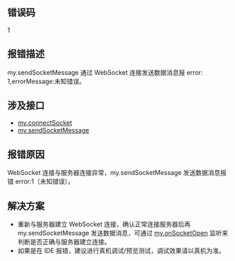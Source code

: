 ## 错误码
1

## 报错描述
my.sendSocketMessage 通过 WebSocket 连接发送数据消息报 error: 1,errorMessage:未知错误。

## 涉及接口

- [my.connectSocket](https://opendocs.alipay.com/mini/api/vx19c3)
- [my.sendSocketMessage](https://opendocs.alipay.com/mini/api/mr91d1)

## 报错原因
WebSocket 连接与服务器连接异常，my.sendSocketMessage 发送数据消息报错 error:1（未知错误）。

## 解决方案

- 重新与服务器建立 WebSocket 连接，确认正常连接服务器后再 my.sendSocketMessage 发送数据消息，可通过 [my.onSocketOpen](https://opendocs.alipay.com/mini/api/itm5og) 监听来判断是否正确与服务器建立连接。
- 如果是在 IDE 报错，建议进行真机调试/预览测试，调试效果请以真机为准。
